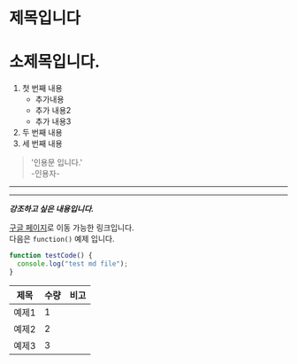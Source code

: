 # 제목입니다

# 소제목입니다.

1. 첫 번째 내용
   - 추가내용
   - 추가 내용2
   - 추가 내용3
2. 두 번째 내용
3. 세 번째 내용

> '인용문 입니다.'  
>  -인용자-

---

---

**_강조하고 싶은 내용입니다._**

[구글 페이지](www.google.com)로 이동 가능한 링크입니다.  
다음은 `function()` 예제 입니다.

```js
function testCode() {
  console.log("test md file");
}
```

| 제목  | 수량 | 비고 |
| ----- | ---- | ---- |
| 예제1 | 1    |      |
| 예제2 | 2    |      |
| 예제3 | 3    |      |
